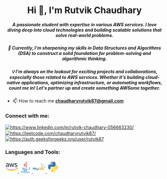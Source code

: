 <h1 align="center">Hi 👋, I'm Rutvik Chaudhary</h1>
<h5 align="center">A passionate student with expertise in various AWS services. I love diving deep into cloud technologies and building scalable solutions that solve real-world problems.</h5> 
<h5 align="center"> 🌟 Currently, I'm sharpening my skills in Data Structures and Algorithms (DSA) to construct a solid foundation for problem-solving and algorithmic thinking.</h5> 
<h5 align="center">💡 I'm always on the lookout for exciting projects and collaborations, especially those related to AWS services. Whether it's building cloud-native applications, optimizing infrastructure, or automating workflows, count me in! Let's partner up and create something AWSome together.</h5>

- 📫 How to reach me **chaudharyrutvik87@gmail.com**

<h3 align="left">Connect with me:</h3>
<p align="left">
<a href="https://linkedin.com/in/https://www.linkedin.com/in/rutvik-chaudhary-056663230/" target="blank"><img align="center" src="https://raw.githubusercontent.com/rahuldkjain/github-profile-readme-generator/master/src/images/icons/Social/linked-in-alt.svg" alt="https://www.linkedin.com/in/rutvik-chaudhary-056663230/" height="30" width="40" /></a>
<a href="https://www.leetcode.com/https://leetcode.com/chaudharyrutvik87/" target="blank"><img align="center" src="https://raw.githubusercontent.com/rahuldkjain/github-profile-readme-generator/master/src/images/icons/Social/leet-code.svg" alt="https://leetcode.com/chaudharyrutvik87/" height="30" width="40" /></a>
<a href="https://auth.geeksforgeeks.org/user/https://auth.geeksforgeeks.org/user/rutvik87" target="blank"><img align="center" src="https://raw.githubusercontent.com/rahuldkjain/github-profile-readme-generator/master/src/images/icons/Social/geeks-for-geeks.svg" alt="https://auth.geeksforgeeks.org/user/rutvik87" height="30" width="40" /></a>
</p>

<h3 align="left">Languages and Tools:</h3>
<p align="left"> <a href="https://aws.amazon.com" target="_blank" rel="noreferrer"> <img src="https://raw.githubusercontent.com/devicons/devicon/master/icons/amazonwebservices/amazonwebservices-original-wordmark.svg" alt="aws" width="40" height="40"/> </a> <a href="https://www.java.com" target="_blank" rel="noreferrer"> <img src="https://raw.githubusercontent.com/devicons/devicon/master/icons/java/java-original.svg" alt="java" width="40" height="40"/> </a> <a href="https://www.mysql.com/" target="_blank" rel="noreferrer"> <img src="https://raw.githubusercontent.com/devicons/devicon/master/icons/mysql/mysql-original-wordmark.svg" alt="mysql" width="40" height="40"/> </a> <a href="https://www.python.org" target="_blank" rel="noreferrer"> <img src="https://raw.githubusercontent.com/devicons/devicon/master/icons/python/python-original.svg" alt="python" width="40" height="40"/> </a> </p>
